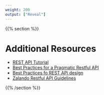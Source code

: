 ```yaml
---
weight: 200
output: ["Reveal"]
---
```


{{% section %}}

# Additional Resources

- [REST API Tutorial](https://www.restapitutorial.com/)
- [Best Practices for a Pragmatic Restful API](https://www.vinaysahni.com/best-practices-for-a-pragmatic-restful-api)
- [Best Practices fo REST APi design](https://stackoverflow.blog/2020/03/02/best-practices-for-rest-api-design/)
- [Zalando Restful API Guidelines](https://opensource.zalando.com/restful-api-guidelines/index.html)

{{% /section %}}